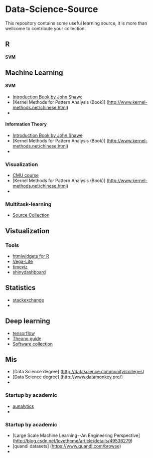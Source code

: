 # Data-Science-Source
This repository contains some useful learning source, it is more than wellcome to contribute your collection.


## R
#### SVM


## Machine Learning
#### SVM
* [Introduction Book by John Shawe](http://www.support-vector.net/)
* [Kernel Methods for Pattern Analysis (Book)] (http://www.kernel-methods.net/chinese.html)
* 
#### Information Theory
* [Introduction Book by John Shawe](http://www.support-vector.net/)
* [Kernel Methods for Pattern Analysis (Book)] (http://www.kernel-methods.net/chinese.html)
* 

### Visualization
* [CMU course](http://www.cs.cmu.edu/~aarti/Class/10704_Spring15/lecs.html)
* [Kernel Methods for Pattern Analysis (Book)] (http://www.kernel-methods.net/chinese.html)
* 
### Multitask-learning
* [Source Collection](http://forum.memect.com/blog/thread/multitask-learning-%E8%B5%84%E6%BA%90%E5%90%88%E9%9B%86/)




## Vistualization
### Tools
* [htmlwidgets for R](http://www.htmlwidgets.org/showcase_leaflet.html)
* [Vega-Lite](https://medium.com/@uwdata/introducing-vega-lite-438f9215f09e#.dr8cpgvxl)
* [timeviz](http://survey.timeviz.net/)
* [shinydashboard](http://rstudio.github.io/shinydashboard/)
## Statistics
* [stackexchange](http://stats.stackexchange.com/)
* 

## Deep learning 


* [tensorflow](https://www.tensorflow.org/)
* [Theano guide](http://folinoid.com/show/theano/)
* [Software collection](http://deeplearning.net/software_links/)


## Mis

* [Data Science degree] (http://datascience.community/colleges)
* [Data Science degree] (http://www.datamonkey.pro/)
* 
### Startup by academic
* [aunalytics](http://www.aunalytics.com/why-data-analytics/)
*

### Startup by academic

* [Large Scale Machine Learning--An Engineering Perspective] (http://blog.csdn.net/lovetheme/article/details/49536279)
* [quandl datasets] (https://www.quandl.com/browse)
* 








